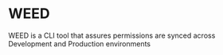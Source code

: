 # WEED
WEED is a CLI tool that assures permissions are synced across Development and Production environments 
